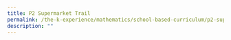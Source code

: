 ```yaml
---
title: P2 Supermarket Trail
permalink: /the-k-experience/mathematics/school-based-curriculum/p2-supermarket-trail/
description: ""
---
```

